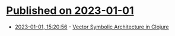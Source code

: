 # [Published on 2023-01-01](index.md)

* [2023-01-01, 15:20:56](https://lobste.rs/s/t0wajh/vector_symbolic_architecture_clojure) - [Vector Symbolic Architecture in Clojure](http://gigasquidsoftware.com/blog/2022/12/31/vector-symbolic-architectures-in-clojure/)
